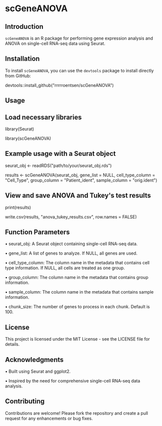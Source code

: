 # scGeneANOVA
## Introduction
`scGeneANOVA` is an R package for performing gene expression analysis and ANOVA on single-cell RNA-seq data using Seurat.

## Installation
To install `scGeneANOVA`, you can use the `devtools` package to install directly from GitHub:

devtools::install_github("rrrrroentsen/scGeneANOVA")

## Usage
## Load necessary libraries
library(Seurat)

library(scGeneANOVA)

## Example usage with a Seurat object
seurat_obj <- readRDS("path/to/your/seurat_obj.rds")

results <- scGeneANOVA(seurat_obj, gene_list = NULL, cell_type_column = "Cell_Type", group_column = "Patient_ident", sample_column = "orig.ident")

## View and save ANOVA and Tukey's test results
print(results)

write.csv(results, "anova_tukey_results.csv", row.names = FALSE)

## Function Parameters
•	seurat_obj: A Seurat object containing single-cell RNA-seq data.

•	gene_list: A list of genes to analyze. If NULL, all genes are used.

•	cell_type_column: The column name in the metadata that contains cell type information. If NULL, all cells are treated as one group.

•	group_column: The column name in the metadata that contains group information.

•	sample_column: The column name in the metadata that contains sample information.

•	chunk_size: The number of genes to process in each chunk. Default is 100.

## License
This project is licensed under the MIT License - see the LICENSE file for details.

## Acknowledgments
•	Built using Seurat and ggplot2.

•	Inspired by the need for comprehensive single-cell RNA-seq data analysis.

## Contributing
Contributions are welcome! Please fork the repository and create a pull request for any enhancements or bug fixes.
